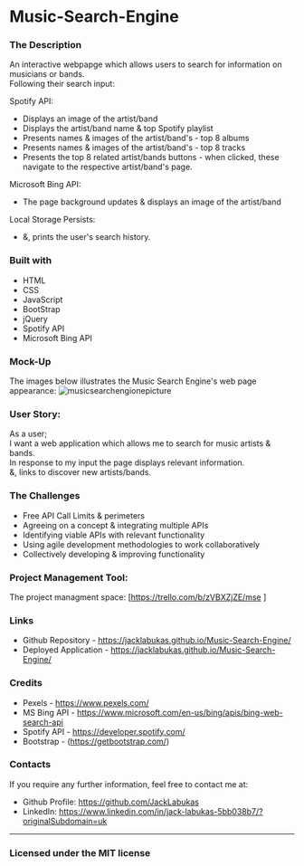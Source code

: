 # Music-Search-Engine

### The Description 

An interactive webpapge which allows users to search for information on musicians or bands. <br/>
Following their search input: <br/>

Spotify API:
 * Displays an image of the artist/band
 * Displays the artist/band name & top Spotify playlist
 * Presents names & images of the artist/band's - top 8 albums 
 * Presents names & images of the artist/band's - top 8 tracks 
 * Presents the top 8 related artist/bands buttons - when clicked, these navigate to the respective artist/band's page.  
 
 
 
Microsoft Bing API:  
 * The page background updates & displays an image of the artist/band
 
 
Local Storage Persists: 
  * &, prints the user's search history. 
     
     
### Built with
* HTML
* CSS
* JavaScript
* BootStrap
* jQuery
* Spotify API 
* Microsoft Bing API 

### Mock-Up

The images below illustrates the Music Search Engine's web page appearance: 
![musicsearchengionepicture](https://user-images.githubusercontent.com/115717787/212173684-fe1bb649-71b9-431a-b6d9-354d4a77afdb.png)


### User Story:  
As a user; <br/>
I want a web application which allows me to search for music artists & bands. <br/>
In response to my input the page displays relevant information. <br/>
&, links to discover new artists/bands. <br/>


### The Challenges 
* Free API Call Limits & perimeters
* Agreeing on a concept & integrating multiple APIs
* Identifying viable APIs with relevant functionality
* Using agile development methodologies to work collaboratively
* Collectively developing & improving functionality


### Project Management Tool: 
The project managment space: 
[https://trello.com/b/zVBXZjZE/mse ]


### Links
* Github Repository - https://jacklabukas.github.io/Music-Search-Engine/
* Deployed Application - https://jacklabukas.github.io/Music-Search-Engine/

### Credits
* Pexels - https://www.pexels.com/
* MS Bing API - https://www.microsoft.com/en-us/bing/apis/bing-web-search-api
* Spotify API - https://developer.spotify.com/
* Bootstrap - (https://getbootstrap.com/)

### Contacts

If you require any further information, feel free to contact me at:
 
* Github Profile: https://github.com/JackLabukas
* LinkedIn: https://www.linkedin.com/in/jack-labukas-5bb038b7/?originalSubdomain=uk

---
### Licensed under the MIT license
